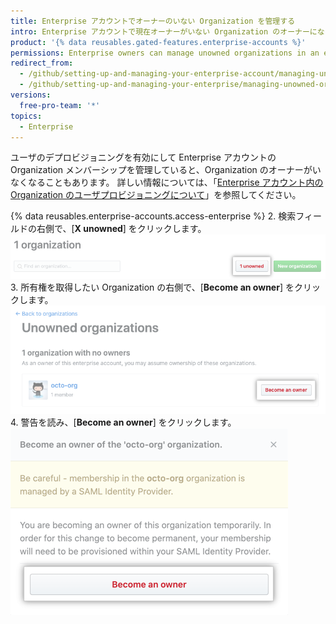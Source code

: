 ```yaml
---
title: Enterprise アカウントでオーナーのいない Organization を管理する
intro: Enterprise アカウントで現在オーナーがいない Organization のオーナーになることができます。
product: '{% data reusables.gated-features.enterprise-accounts %}'
permissions: Enterprise owners can manage unowned organizations in an enterprise account.
redirect_from:
  - /github/setting-up-and-managing-your-enterprise-account/managing-unowned-organizations-in-your-enterprise-account
  - /github/setting-up-and-managing-your-enterprise/managing-unowned-organizations-in-your-enterprise-account
versions:
  free-pro-team: '*'
topics:
  - Enterprise
---
```

ユーザのデプロビジョニングを有効にして Enterprise アカウントの Organization メンバーシップを管理していると、Organization のオーナーがいなくなることもあります。 詳しい情報については、「[Enterprise アカウント内の Organization のユーザプロビジョニングについて](/github/setting-up-and-managing-your-enterprise/about-user-provisioning-for-organizations-in-your-enterprise-account)」を参照してください。

{% data reusables.enterprise-accounts.access-enterprise %}
2. 検索フィールドの右側で、[**X unowned**] をクリックします。 ![オーナーのいない Organization を表示するボタン](/assets/images/help/business-accounts/unowned-organizations-button.png)
3. 所有権を取得したい Organization の右側で、[**Become an owner**] をクリックします。 ![[Become an owner] ボタン](/assets/images/help/business-accounts/become-an-owner-button.png)
4. 警告を読み、[**Become an owner**] をクリックします。 ![[Become an owner] ボタン](/assets/images/help/business-accounts/become-an-owner-confirmation.png)
